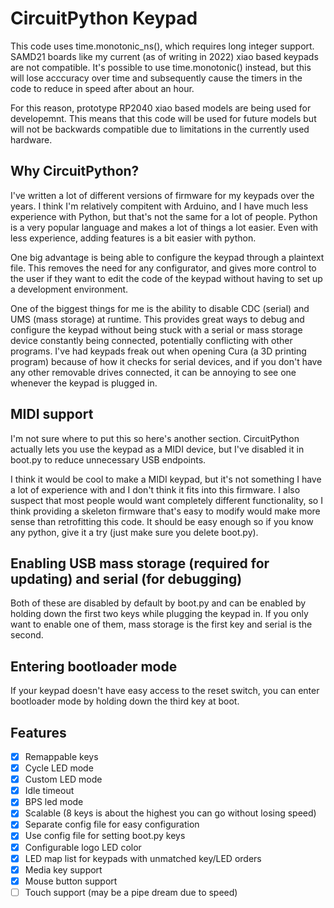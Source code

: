 # CircuitPython Keypad
This code uses time.monotonic_ns(), which requires long integer support. SAMD21 boards like my current (as of writing in 2022) xiao based keypads are not compatible. It's possible to use time.monotonic() instead, but this will lose acccuracy over time and subsequently cause the timers in the code to reduce in speed after about an hour. 

For this reason, prototype RP2040 xiao based models are being used for developemnt. This means that this code will be used for future models but will not be backwards compatible due to limitations in the currently used hardware.

## Why CircuitPython?
I've written a lot of different versions of firmware for my keypads over the years. I think I'm relatively compitent with Arduino, and I have much less experience with Python, but that's not the same for a lot of people. Python is a very popular language and makes a lot of things a lot easier. Even with less experience, adding features is a bit easier with python.

One big advantage is being able to configure the keypad through a plaintext file. This removes the need for any configurator, and gives more control to the user if they want to edit the code of the keypad without having to set up a development environment.

One of the biggest things for me is the ability to disable CDC (serial) and UMS (mass storage) at runtime. This provides great ways to debug and configure the keypad without being stuck with a serial or mass storage device constantly being connected, potentially conflicting with other programs. I've had keypads freak out when opening Cura (a 3D printing program) because of how it checks for serial devices, and if you don't have any other removable drives connected, it can be annoying to see one whenever the keypad is plugged in.

## MIDI support
I'm not sure where to put this so here's another section. CircuitPython actually lets you use the keypad as a MIDI device, but I've disabled it in boot.py to reduce unnecessary USB endpoints. 

I think it would be cool to make a MIDI keypad, but it's not something I have a lot of experience with and I don't think it fits into this firmware. I also suspect that most people would want completely different functionality, so I think providing a skeleton firmware that's easy to modify would make more sense than retrofitting this code. It should be easy enough so if you know any python, give it a try (just make sure you delete boot.py).

## Enabling USB mass storage (required for updating) and serial (for debugging)

Both of these are disabled by default by boot.py and can be enabled by holding down the first two keys while plugging the keypad in. If you only want to enable one of them, mass storage is the first key and serial is the second.

## Entering bootloader mode

If your keypad doesn't have easy access to the reset switch, you can enter bootloader mode by holding down the third key at boot.

## Features

 - [x] Remappable keys
 - [x] Cycle LED mode
 - [x] Custom LED mode
 - [x] Idle timeout
 - [x] BPS led mode
 - [x] Scalable (8 keys is about the highest you can go without losing speed)
 - [x] Separate config file for easy configuration
 - [x] Use config file for setting boot.py keys
 - [x] Configurable logo LED color
 - [x] LED map list for keypads with unmatched key/LED orders
 - [x] Media key support
 - [x] Mouse button support
 - [ ] Touch support (may be a pipe dream due to speed)
